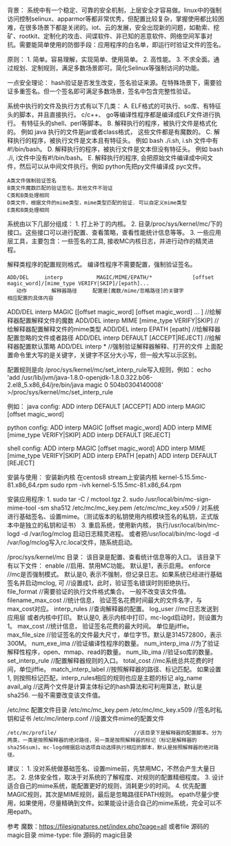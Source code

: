 背景：
    系统中有一个稳定、可靠的安全机制，上层安全才容易做。linux中的强制访问控制selinux、apparmor等都非常优秀，但配置比较复杂，掌握使用都比较困难，在很多场景下都是关闭的。iot、云的发展，安全出现新的问题，如勒索、挖矿、rootkit、定制化的攻击、间谍软件、非已知的恶意软件、网络空间军事对抗。需要能简单使用的防御手段：应用程序的白名单，即运行时验证文件的签名。

原则：
    1. 简单。容易理解，实现简单、使用简单。
    2. 高性能。 
    3. 不求全面。通过规划、定制规则，满足多数场景即可。简化Selinux等强制访问的功能。

一点安全理论：
    hash验证是否发生改变，签名验证来源。在特殊场景下，需要验证多重签名。但一个签名即可满足多数场景，签名中包含完整性验证。


系统中执行的文件及执行方式有以下几类：
    A.  ELF格式的可执行、so库、有特征头的脚本，并且直接执行。 
        c/c++、 go等编译性程序都是编译成ELF文件进行执行。 有特征头的shell、perl等脚本。
    B.  解释执行的程序，被执行文件是格式化的。 例如 java 执行的文件是jar或者class格式， 这些文件都是有魔数的。
    C.  解释执行的程序，被执行文件是文本且有特征头。 例如 bash ./i.sh, i.sh 文件中有#!/bin/bash。
    D.  解释执行的程序，被执行文件是文本但没有特征头。 例如 bash ./i, i文件中没有#!/bin/bash。
    E.  解释执行的程序, 会把原始文件编译成中间文件，然后可以从中间文件执行。例如 python先把py文件编译成 pyc文件。

    A类文件强制验证签名
    B类文件魔数匹配的验证签名，其他文件不验证
    C类和B类处理相同
    D类文件，根据文件的mime类型，mime类型匹配的验证. 可以自定义mime类型
    E类和B类处理相同


系统由以下几部分组成：
    1. 打上补丁的内核。
    2. 目录/proc/sys/kernel/mc/下的接口。这些接口可以进行配置、查看策略，查看性能统计信息等等。
    3. 一些应用层工具，主要包含：一些签名的工具, 接收MC内核日志，并进行动作的精灵进程。


解释类程序的配置规则格式。 编译性程序不需要配置，强制验证签名。

    ADD/DEL     interp           MAGIC/MIME/EPATH/*             [offset magic_word]/[mime_type VERIFY|SKIP]/[epath]...
       动作        解释器路径     配置是[魔数/mime/忽略路径]的关键字                 相应配置的具体内容

  ADD/DEL interp MAGIC [[offset magic_word] [offset magic_word] ... ]    //给解释器配置解释文件的魔数
  ADD/DEL interp MIME  [mime_type VERIFY|SKIP]                           //给解释器配置解释文件的mime类型
  ADD/DEL interp EPATH [epath]                                           //给解释器配置忽略的文件或者路径 
  ADD/DEL interp DEFAULT [ACCEPT|REJECT]                                 //给解释器配置默认策略
  ADD/DEL interp *                                                       //强制验证解释器解释、打开的文件
  上面配置命令里大写的是关键字，关键字不区分大小写，但一般大写以示区别。

配置规则是向 /proc/sys/kernel/mc/set_interp_rule写入规则，例如：
echo 'add /usr/lib/jvm/java-1.8.0-openjdk-1.8.0.322.b06-2.el8_5.x86_64/jre/bin/java magic 0 504b0304140008' >/proc/sys/kernel/mc/set_interp_rule

例如：
java config: 
    ADD interp DEFAULT [ACCEPT]
    ADD interp MAGIC [offset magic_word]

python config:
    ADD interp MAGIC [offset magic_word]
    ADD interp MIME  [mime_type VERIFY|SKIP]
    ADD interp DEFAULT [REJECT]

shell config:
    ADD interp MAGIC [offset magic_word]
    ADD interp MIME  [mime_type VERIFY|SKIP]
    ADD interp EPATH [epath]
    ADD interp DEFAULT [REJECT]


安装与使用：
   安装新内核
     在centos8 stream上安装内核 kernel-5.15.5mc-81.x86_64.rpm
      sudo rpm -ivh kernel-5.15.5mc-81.x86_64.rpm

   安装应用程序:
    1. sudo tar -C / mctool.tgz
    2. sudo /usr/local/bin/mc-sign-mime-tool -sm sha512 /etc/mc/mc_key.pem /etc/mc/mc_key.x509 / 对系统进行基础签名、设置mime。（测试版本的私钥使用内核模块签名的私钥，正式版本中是独立的私钥和证书）
     3. 重启系统，使用新内核， 执行/usr/local/bin/mc-logd -d /var/log/mclog 启动日志精灵进程。 或者把/usr/local/bin/mc-logd -d /var/log/mclog写入rc.local文件，随系统启动。

/proc/sys/kernel/mc 目录：
    该目录是配置、查看统计信息等的入口。 该目录下有以下文件：
    enable                             //启用、禁用MC功能。 默认是1，表示启用。
    enforce                            //mc是否强制模式。   默认是0, 表示不强制，但记录日志。如果系统已经进行基础签名并启动mclog, 可
                                                //设置成1，此时，验证签名错误时则拒绝执行。
    file_format                        //需要验证的执行文件格式集合。   一般不改变该文件值。
    filename_max_cost                  //统计信息， 验证签名花费时间最大的文件名字，与max_cost对应。
    interp_rules                       //查询解释器的配置。
    log_user                           //mc日志发送到应用层 或者内核中打印。 默认是0, 表示内核中打印，mc-logd启动时，则设置为1。
    max_cost                           //统计信息， 验证签名花费的最大时间。 单位是jiffie。
    max_file_size                      //验证签名的文件最大尺寸，单位字节。默认是314572800，表示300M。
    num_exe_ima                        //验证编译性程序的数量。
    num_interp_ima                     //为了验证解释性程序，open、mmap、read的数量。
    num_lib_ima                        //验证so库的数量。
    set_interp_rule                    //配置解释器规则的入口。
    total_cost                         //mc系统总共花费的时间，单位jiffie。
    match_interp_label                 //按照解释器的路径、标记匹配。 如果设置1, 则按照标记匹配，interp_rules相应的规则也应是主题的标记
    alg_name  avail_alg                //这两个文件是计算主体标记的hash算法和可利用算法，默认是sha256. 一般不需要改变该文件值。

/etc/mc 配置文件目录
    /etc/mc/mc_key.pem /etc/mc/mc_key.x509   //签名时私钥和证书
    /etc/mc/interp.conf                      //设置文件mime的配置文件

    /etc/mc/profile/                         //该目录下是解释器的配置脚本。分为两类，一类是按照解释器的绝对路径，另一类是按照解释器的标记（标记是解释器的sha256sum)。mc-logd根据启动选项自动选择执行相应的脚本，默认是按照解释器的绝对路径。


建议：
    1. 没对系统做基础签名、设置mime前，先禁用MC，不然会产生大量日志。 
    2. 总体安全性，取决于对系统的了解程度、对规则的配置精细程度。
    3. 设计适合自己的mime系统，能配置更好的规则，消耗更少的时间。
    4. 优先配置MAGIC规则，其次是MIME规则，最后是忽略路径EPATH规则。 
      epath尽量少使用，如果使用，尽量精确到文件。如果能设计适合自己的mime系统，完全可以不用epath。

参考
魔数：https://filesignatures.net/index.php?page=all 或者file 源码的 magic目录
mime-type: file 源码的 magic目录

